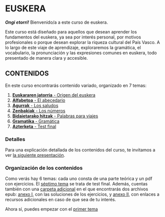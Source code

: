 # EUSKERA

***Ongi etorri!*** Bienvenido/a a este curso de euskera.

Este curso está diseñado para aquellos que desean aprender los fundamentos del euskera, ya sea por interés personal, por motivos profesionales o porque desean explorar la riqueza cultural del País Vasco. A lo largo de este viaje de aprendizaje, exploraremos la gramática, el vocabulario, la pronunciación y las expresiones comunes en euskera, todo presentado de manera clara y accesible.

## CONTENIDOS

En este curso encontrarás contenido variado, organizado en 7 temas:

1. [**Euskararen jatorria** - Origen del euskera](/1_origen)
2. [**Alfabetoa** - El abecedario](/2_abecedario)
3. [**Agurrak** - Los saludos](/3_saludos)
4. [**Zenbakiak** - Los números](/4_numeros)
5. [**Bidaietarako hitzak** - Palabras para viajes](/5_viajes)
6. [**Gramatika** - Gramática](/6_gramatica)
7. [**Azterketa** - Test final](/7_testFinal)

### Detalles
Para una explicación detallada de los contenidos del curso, te invitamos a ver [la siguiente presentación](/ANEXOS/ppt.html).

### Organización de los contenidos
Como verás hay 6 temas: cada uno consta de una parte teórica y un pdf con ejercicios. El [séptimo tema](/7_testFinal) se trata de test final. Además, cuentas también con una [carpeta adicional](/ANEXOS) en el que encontrarás dos archivos epub: [anexo I](/ANEXOS/anexoI.epub), con las soluciones de los ejercicios, y [anexo II](/ANEXOS/anexoII.epub), con enlaces a recursos adicionales en caso de que sea de tu interés.

Ahora sí, puedes empezar con el [primer tema](/1_origen)
